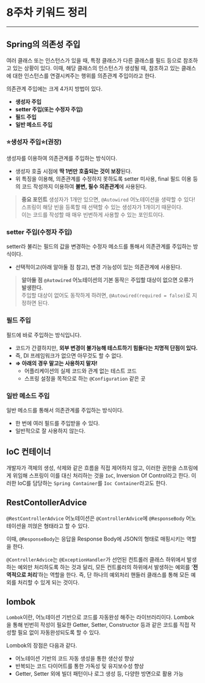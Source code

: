# 8주차 키워드 정리

---

## Spring의 의존성 주입

여러 클래스 또는 인스턴스가 있을 때, 특정 클래스가 다른 클래스를 필드 등으로 참조하고 있는 상황이 있다. 이때, 해당 클래스의 인스턴스가 생성될 때, 참조하고 있는 클래스에 대한 인스턴스를 연결시켜주는 행위를 의존관계 주입이라고 한다.

의존관계 주입에는 크게 4가지 방법이 있다.

- **생성자 주입**
- **setter 주입(또는 수정자 주입)**
- **필드 주입**
- **일반 메소드 주입**

### ⭐생성자 주입⭐(권장)

생성자를 이용하여 의존관계를 주입하는 방식이다.

- 생성자 호출 시점에 **딱 1번만 호출되는 것이 보장**된다.
- 위 특징을 이용해, 의존관계를 수정하지 못하도록 setter 미사용, final 필드 이용 등의 코드 작성까지 이용하여 **불변, 필수 의존관계**에 사용된다.

> **중요 포인트**
> 생성자가 1개만 있으면, `@Autowired` 어노테이션을 생략할 수 있다! 스프링이 해당 빈을 등록할 때 선택할 수 있는 생성자가 1개이기 때문이다.
> <br/> 이는 코드를 작성할 때 매우 빈번하게 사용할 수 있는 포인트이다.

### setter 주입(수정자 주입)

setter라 불리는 필드의 값을 변경하는 수정자 메소드를 통해서 의존관계를 주입하는 방식이다.

- 선택적이고(아래 알아둘 점 참고), 변경 가능성이 있는 의존관계에 사용된다.

> **알아둘 점**
> **`@Autowired` 어노테이션의 기본 동작**은 **주입할 대상이 없으면 오류가 발생한다.**
> <br/> 주입할 대상이 없어도 동작하게 하려면, `@Autowired(required = false)`로 지정하면 된다.


### 필드 주입

필드에 바로 주입하는 방식입니다.

- 코드가 간결하지만, **외부 변경이 불가능해 테스트하기 힘들다는 치명적 단점이 있다.**
- 즉, DI 프레임워크가 없으면 아무것도 할 수 없다.
- **⇒ 아래의 경우 말고는 사용하지 말자!**
    - 어플리케이션의 실제 코드와 관계 없는 테스트 코드
    - 스프링 설정을 목적으로 하는 `@Configuration` 같은 곳

### 일반 메소드 주입

일반 메소드를 통해서 의존관계를 주입하는 방식이다.

- 한 번에 여러 필드를 주입받을 수 있다.
- 일반적으로 잘 사용하지 않는다.


## IoC 컨테이너

개발자가 객체의 생성, 삭제와 같은 흐름을 직접 제어하지 않고, 이러한 권한을 스프링에게 위임해 스프링이 이를 대신 처리하는 것을 `IoC`, Inversion Of Control라고 한다. 이러한 IoC를 담당하는 `Spring Container`를 `Ioc Container`라고도 한다.


## RestContollerAdvice

`@RestControllerAdvice` 어노테이션은 `@ControllerAdvice`에 `@ResponseBody` 어노테이션을 끼얹은 형태라고 할 수 있다.

이때, `@ResponseBody`는 응답을 Response Body에 JSON의 형태로 매핑시키는 역할을 한다.

`@ControllerAdvice`는 `@ExceptionHandler`가 선언된 컨트롤러 클래스 하위에서 발생하는 예외만 처리하도록 하는 것과 달리, 모든 컨트롤러의 하위에서 발생하는 예외를 ‘**전역적으로 처리**’하는 역할을 한다. 즉, 단 하나의 예외처리 핸들러 클래스를 통해 모든 예외를 처리할 수 있게 되는 것이다.

## lombok

`Lombok`이란, 어노테이션 기반으로 코드를 자동완성 해주는 라이브러리이다. Lombok을 통해 빈번히 작성이 필요한 Getter, Setter, Constructor 등과 같은 코드를 직접 작성할 필요 없이 자동완성되도록 할 수 있다.

Lombok의 장점은 다음과 같다.

- 어노테이션 기반의 코드 자동 생성을 통한 생산성 향상
- 반복되는 코드 다이어트를 통한 가독성 및 유지보수성 향상
- Getter, Setter 외에 빌더 패턴이나 로그 생성 등, 다양한 방면으로 활용 가능